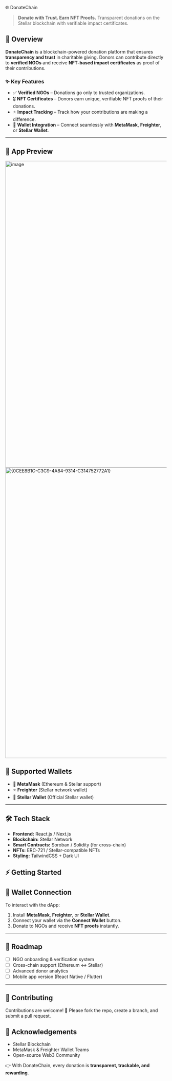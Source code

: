 🌐 DonateChain

> **Donate with Trust. Earn NFT Proofs.**
> Transparent donations on the Stellar blockchain with verifiable impact certificates.

## 🚀 Overview

**DonateChain** is a blockchain-powered donation platform that ensures **transparency and trust** in charitable giving.
Donors can contribute directly to **verified NGOs** and receive **NFT-based impact certificates** as proof of their contributions.

### ✨ Key Features

* ✅ **Verified NGOs** – Donations go only to trusted organizations.
* 🎖️ **NFT Certificates** – Donors earn unique, verifiable NFT proofs of their donations.
* ⭐ **Impact Tracking** – Track how your contributions are making a difference.
* 🔐 **Wallet Integration** – Connect seamlessly with **MetaMask**, **Freighter**, or **Stellar Wallet**.

---

## 📸 App Preview

<img width="751" height="953" alt="image" src="https://github.com/user-attachments/assets/6e484efc-27a4-4e49-912e-55bc19eaf61d" />
<img width="711" height="904" alt="{0CEE8B1C-C3C9-4A84-9314-C314752772A1}" src="https://github.com/user-attachments/assets/bd993330-0ee9-441f-b1e6-ef45b7a6d3ec" />



## 🔗 Supported Wallets

* 🦊 **MetaMask** (Ethereum & Stellar support)
* ⭐ **Freighter** (Stellar network wallet)
* 🚀 **Stellar Wallet** (Official Stellar wallet)

---

## 🛠️ Tech Stack

* **Frontend:** React.js / Next.js
* **Blockchain:** Stellar Network
* **Smart Contracts:** Soroban / Solidity (for cross-chain)
* **NFTs:** ERC-721 / Stellar-compatible NFTs
* **Styling:** TailwindCSS + Dark UI


## ⚡ Getting Started

## 🔐 Wallet Connection

To interact with the dApp:

1. Install **MetaMask**, **Freighter**, or **Stellar Wallet**.
2. Connect your wallet via the **Connect Wallet** button.
3. Donate to NGOs and receive **NFT proofs** instantly.

---

## 📜 Roadmap

* [ ] NGO onboarding & verification system
* [ ] Cross-chain support (Ethereum ↔ Stellar)
* [ ] Advanced donor analytics
* [ ] Mobile app version (React Native / Flutter)

---

## 🤝 Contributing

Contributions are welcome! 🎉
Please fork the repo, create a branch, and submit a pull request.


## 🌟 Acknowledgements

* Stellar Blockchain
* MetaMask & Freighter Wallet Teams
* Open-source Web3 Community

👉 With DonateChain, every donation is **transparent, trackable, and rewarding**.


